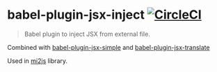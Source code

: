 # babel-plugin-jsx-inject [![CircleCI](https://img.shields.io/circleci/project/hrgdavor/babel-plugin-jsx-inject.svg?maxAge=2592006)](https://circleci.com/gh/hrgdavor/babel-plugin-jsx-inject)

> Babel plugin to inject JSX from external file.

Combined with [babel-plugin-jsx-simple](https://github.com/hrgdavor/babel-plugin-jsx-simple)
and [babel-plugin-jsx-translate](https://github.com/hrgdavor/babel-plugin-jsx-translate)

Used in [mi2js](https://github.com/hrgdavor/mi2js) library.


